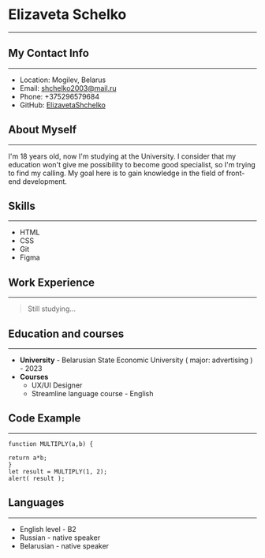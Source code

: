 
# Elizaveta Schelko
---------------------------------

## My Contact Info
---------------------------------------
* Location: Mogilev, Belarus
* Email: shchelko2003@mail.ru
* Phone: +375296579684
* GitHub: [ElizavetaShchelko](https://github.com/ElizavetaShchelko)
  
## About Myself
--------------------------------------
I'm 18 years old, now I'm studying at the University. I consider that my education won't give me possibility to become good specialist, so I'm trying to find my calling. My goal here is to gain knowledge in the field of front-end development.
## Skills
---------------------------------------
* HTML
* CSS
* Git
* Figma
## Work Experience
----------------------------------------
> Still studying...
## Education and courses
---------------------------------------
 * **University** - Belarusian State Economic University ( major: advertising ) - 2023
 * **Courses** 
    - UX/UI Designer
    - Streamline language course - English
   
  
## Code Example
----------------------------------------------------
    function MULTIPLY(a,b) {

    return a*b;
    }
    let result = MULTIPLY(1, 2);
    alert( result );


## Languages
----------------------------------------------------
* English level - B2
* Russian - native speaker
* Belarusian - native speaker



